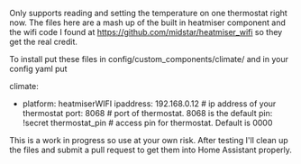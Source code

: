 Only supports reading and setting the temperature on one thermostat right now. The files here are a mash up of the built in heatmiser component and the wifi code I found at https://github.com/midstar/heatmiser_wifi so they get the real credit.

To install put these files in config/custom_components/climate/ and in your config yaml put

climate:
  - platform: heatmiserWIFI
    ipaddress: 192.168.0.12       # ip address of your thermostat
    port: 8068                    # port of thermostat. 8068 is the default
    pin: !secret thermostat_pin   # access pin for thermostat. Default is 0000

This is a work in progress so use at your own risk. After testing I'll clean up the files and submit a pull request to get them into Home Assistant properly.